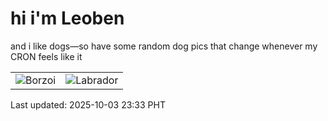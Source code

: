 # hi i'm Leoben

and i like dogs—so have some random dog pics that change whenever my CRON feels like it

|  |  |
|--------|----------|
| ![Borzoi](https://random-dog-vercel.vercel.app/api/random-borzoi?v=1759505607) | ![Labrador](https://random-dog-vercel.vercel.app/api/random-labrador?v=1759505607) |

Last updated: 2025-10-03 23:33 PHT
